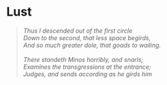 # Lust
<blockquote> <i>
<i> Thus I descended out of the first circle <br>
Down to the second, that less space begirds,<br>
And so much greater dole, that goads to wailing.<br>
<br> 
There standeth Minos horribly, and snarls; <br>
Examines the transgressions at the entrance;<br>
Judges, and sends according as he girds him</i></blockquote>
